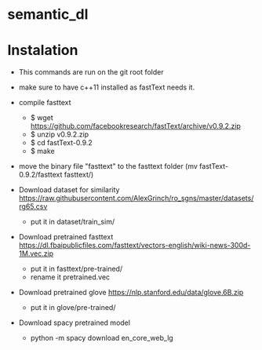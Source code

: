 # semantic_dl


# Instalation
- This commands are run on the git root folder
- make sure to have c++11 installed as fastText needs it.
- compile fasttext 
    - $ wget https://github.com/facebookresearch/fastText/archive/v0.9.2.zip
    - $ unzip v0.9.2.zip
    - $ cd fastText-0.9.2
    - $ make 
- move the binary file "fasttext" to the fasttext folder (mv fastText-0.9.2/fasttext fasttext/) 
- Download dataset for similarity https://raw.githubusercontent.com/AlexGrinch/ro_sgns/master/datasets/rg65.csv
    - put it in dataset/train_sim/
- Download pretrained fasttext https://dl.fbaipublicfiles.com/fasttext/vectors-english/wiki-news-300d-1M.vec.zip
    - put it in fasttext/pre-trained/
    - rename it pretrained.vec
- Download pretrained glove https://nlp.stanford.edu/data/glove.6B.zip
    - put it in glove/pre-trained/

- Download spacy pretrained model
    - python -m spacy download en_core_web_lg